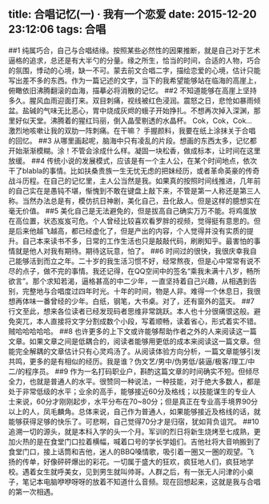 title: 合唱记忆(一) · 我有一个恋爱
date: 2015-12-20 23:12:06
tags: 合唱
---

##1
纯属巧合，自己与合唱结缘。按照某些必然性的因果推断，就是自己对于艺术逼格的追求，总还是有大半勺的分量。缘之所生，恰当的时间，合适的人物，巧合的氛围，悸动的心境，缺一不可。蒙去前文合唱二字，描绘恋爱的心境，估计只能写出差不多的东西。作为一篇记述的文字，当下的我希望能够站在临海的高崖上，俯瞰依旧沸腾翻滚的血海，描摹必将消散的记忆。
##2
不知道能够在高崖上坚持多久。腥风血雨迎面打来。双目刺痛，视线被红色浸润。震怒之日，悲怆如暴雨倾盆。盐碱的气味无比恶心，胃中烧成灰烬的蛾子开始挣扎。不想再次掉入深渊，那里好似天堂。沸腾着的猩红玛丽，倒入晶莹剔透的水晶杯。 Cok，Cok，Cok… 激烈地咳嗽让我的双肋一阵刺痛。在干嘛？ 手握颜料，我要在纸上涂抹关于合唱的回忆。
##3
从哪里画起呢，脑海中只有凌乱的片段。想画的东西太多，记忆都开始渐渐模糊。涂！不管会涂成什么样。凝固一块松香，做成标本，让时间在这里放缓。
##4
传统小说的发展模式，应该是有一个主人公，在某个时间地点，依次干了blabla的事情。比如扶桑贵族一生无忧无虑的把妹经历，或者革命英豪的传奇战斗历程。在自己的记忆里，主人公当然是我。如果真的按照时间线推进，几年前的自己实在是愚钝不堪，惭愧到不敢在键盘上敲下来，不管是第一人称还是第三人称。当然办法总是有，模仿抗日神剧，美化自己，丑化敌人。但是这样的臆想实在毫无价值。
##5
美化自己是无法避免的，但是拔高自己确实万万不能。将鸡蛋放在高位置，状态岌岌可危。个人曾经比较喜欢看罗胖的视频，觉得挺有意思的。但是后来他越飞越高，都已经虚化了，但是产出的内容，个人觉得并没有实质的提升。自己本来读书不多，日常的工作生活也只是敲敲代码，刷刷知乎。最害怕的事情就是他人对我有期待。期待这玩意，怕了。
##6
时间过的很快，我很庆幸我自己能够活到而立之年。二十岁的我生活习惯不好，经常熬夜，但是心中常常有说不尽的点子，做不完的事情。我还记得，在QQ空间中的签名“乘我未满十八岁，畅所欲言”。那个求知若渴，逼格甚高的中二少年，一直坚持着自己兴趣，从相遇到告别，完整地与合唱度过四年时光。十年的时间，物是人非。难得一个休息日，我很想再体味一番曾经的少年。白纸，钢笔，大书桌。对了，还有窗外的蓝天。
##7
行文至此，想来各位读者已经发现码者思维非常跳跃。本人也十分很痛恨这般。避免突兀，本人直接将文字分割成数个小段，写着顺畅，读着省心，形式着实不错。贼哈哈哈哈哈。
##8
也许更多的上下文或许能够帮助作者之外的人来阅读这一篇文章。如果文章之间是低耦合的，阅读者能够用更低的成本来阅读这一篇文章。但能完全解耦的文章估计只有心灵鸡汤了。从阅读体验方向分析，一篇文章能够引发共鸣，更多的是有相似的经历。我是谁？伪文艺/男中/伪男低/装逼/极客/理工/中二/的程序员。
##9
作为一名打码职业户，斟酌这篇文章的时间确实不短。但倾尽全力，也就是普通人的水平。很赞同一种说法，一种技能，对于绝大多数人，都是处于非常低级的水平；业余的高手，能够接近60分及格线；以技能谋生的专业人士来说，60分才刚刚起步，水平分布在70~80分；但是真正在专业高手境界90分以上的人，凤毛麟角。总体来说，自己作为普通人，如果能够接近及格线的话，就能够获得足够的快乐了。可悲啊，自己觉得70分才是归宿，犹如背负诅咒。
##10
追溯一切的源头，就是本科入学的头一个月。军训的烈日将新生烧烤至七成熟，更加火热的是在食堂门口拉着横幅，喊着口号的学长学姐们。吉他社将大音响搬到了食堂门口，接上话筒和吉他，迷人的BBQ嗓情歌，吸引着一圈又一圈的观望。飞扬的传单，好像砰砰爆出的彩花。一切属于盛大的狂欢，疯狂地人们，疯狂地学校。遇着女生就呼美女，见到男生就叫帅哥。人群之后，有一张无人问津的小桌子，笔记本电脑咿咿呀呀的放着不知道什么音频。现在回想起来，这就是我与合唱的第一次相遇。
